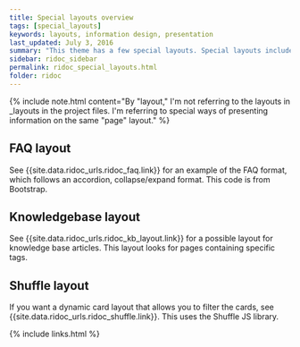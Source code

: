 ```yaml
---
title: Special layouts overview
tags: [special_layouts]
keywords: layouts, information design, presentation
last_updated: July 3, 2016
summary: "This theme has a few special layouts. Special layouts include the JS files they need directly in the page. The JavaScript for each special layout does not load by default for every page in the site."
sidebar: ridoc_sidebar
permalink: ridoc_special_layouts.html
folder: ridoc
---
```



{% include note.html content="By \"layout,\" I'm not referring to the layouts in \_layouts in the project files. I'm referring to special ways of presenting information on the same \"page\" layout." %}

## FAQ layout

See {{site.data.ridoc_urls.ridoc_faq.link}} for an example of the FAQ format, which follows an accordion, collapse/expand format. This code is from Bootstrap.

## Knowledgebase layout

See {{site.data.ridoc_urls.ridoc_kb_layout.link}} for a possible layout for knowledge base articles. This layout looks for pages containing specific tags.

## Shuffle layout

If you want a dynamic card layout that allows you to filter the cards, see {{site.data.ridoc_urls.ridoc_shuffle.link}}. This uses the Shuffle JS library.

{% include links.html %}
